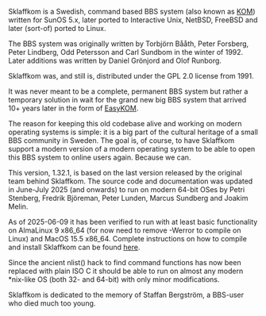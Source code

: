 Sklaffkom is a Swedish, command based BBS system (also known as [KOM](https://en.wikipedia.org/wiki/KOM_(bulletin_board_system))) written for SunOS 5.x, later ported to Interactive Unix, NetBSD, FreeBSD and later (sort-of) ported to Linux. 

The BBS system was originally written by Torbjörn Bååth, Peter Forsberg, Peter Lindberg, Odd Petersson and Carl Sundbom in the winter of 1992.  Later additions was written by Daniel Grönjord and Olof Runborg. 

Sklaffkom was, and still is, distributed under the GPL 2.0 license from 1991. 

It was never meant to be a complete, permanent BBS system but rather a temporary solution in wait for the grand new big BBS system that arrived 10+ years later in the form of [EasyKOM](https://sv.wikipedia.org/wiki/EasyKOM). 

The reason for keeping this old codebase alive and working on modern operating systems is simple: it is a big part of the cultural heritage of a small BBS community in Sweden. The goal is, of course, to have Sklaffkom support a modern version of a modern operating system to be able to open this BBS system to online users again. Because we can. 

This version, 1.32.1, is based on the last version released by the original team behind Sklaffkom.  The source code and documentation was updated in June-July 2025 (and onwards) to run on modern 64-bit OSes by Petri Stenberg, Fredrik Björeman, Peter Lunden, Marcus Sundberg and Joakim Melin. 

As of 2025-06-09 it has been verified to run with at least basic functionality on AlmaLinux 9 x86_64 (for now need to remove -Werror to compile on Linux) and MacOS 15.5 x86_64. Complete instructions on how to compile and install Sklaffkom can be found [here](https://github.com/joacimmelin/sklaffkom-1.32/wiki/Install-Instructions). 

Since the ancient nlist() hack to find command functions has now been replaced with plain ISO C it should be able to run on almost any modern *nix-like OS (both 32- and 64-bit) with only minor modifications.

Sklaffkom is dedicated to the memory of Staffan Bergström, a BBS-user who died much too young.   
